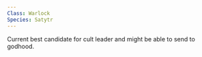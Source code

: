 ```yaml
---
Class: Warlock
Species: Satytr
---
```

Current best candidate for cult leader and might be able to send to godhood.